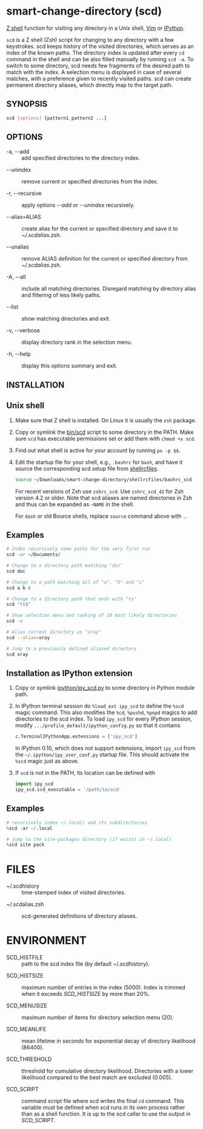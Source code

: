 # smart-change-directory (scd)

[Z shell](http://www.zsh.org/) function for visiting any directory in
a Unix shell, [Vim](http://www.vim.org/) or [IPython](http://ipython.org/).

`scd` is a Z shell (Zsh) script for changing to any directory with a few
keystrokes.  scd keeps history of the visited directories, which
serves as an index of the known paths.  The directory index is updated after
every `cd` command in the shell and can be also filled manually by running
`scd -a`.  To switch to some directory, scd needs few fragments of the
desired path to match with the index.  A selection menu is displayed in case
of several matches, with a preference given to recently visited paths.  scd
can create permanent directory aliases, which directly map to the target path.

## SYNOPSIS

```sh
scd [options] [pattern1 pattern2 ...]
```

## OPTIONS

<dl><dt>
-a, --add</dt><dd>
  add specified directories to the directory index.</dd><dt>

--unindex</dt><dd>
  remove current or specified directories from the index.</dd><dt>

-r, --recursive</dt><dd>
  apply options <em>--add</em> or <em>--unindex</em> recursively.</dd><dt>

--alias=ALIAS</dt><dd>
  create alias for the current or specified directory and save it to
  <em>~/.scdalias.zsh</em>.</dd><dt>

--unalias</dt><dd>
  remove ALIAS definition for the current or specified directory from
  <em>~/.scdalias.zsh</em>.</dd><dt>

-A, --all</dt><dd>
  include all matching directories.  Disregard matching by directory
  alias and filtering of less likely paths.</dd><dt>

--list</dt><dd>
  show matching directories and exit.</dd><dt>

-v, --verbose</dt><dd>
  display directory rank in the selection menu.</dd><dt>

-h, --help</dt><dd>
  display this options summary and exit.</dd>
</dl>


## INSTALLATION

## Unix shell

1.  Make sure that Z shell is installed.  On Linux it is usually the `zsh`
    package.

2.  Copy or symlink the [bin/scd](bin/scd) script to some
    directory in the PATH.  Make sure `scd` has executable permissions set or
    add them with `chmod +x scd`.

3.  Find out what shell is active for your account by running `ps -p $$`.

4.  Edit the startup file for your shell, e.g., `.bashrc` for `bash`,
    and have it source the corresponding scd setup file from
    [shellrcfiles](shellrcfiles).
    ```sh
    source ~/Downloads/smart-change-directory/shellrcfiles/bashrc_scd
    ```

    For recent versions of Zsh use `zshrc_scd`.  Use `zshrc_scd_42` for Zsh
    version 4.2 or older.  Note that scd aliases are named directories in Zsh
    and thus can be expanded as `~NAME` in the shell.

    For `dash` or old Bource shells, replace `source` command above with `.`.


## Examples

```sh
# Index recursively some paths for the very first run
scd -ar ~/Documents/

# Change to a directory path matching "doc"
scd doc

# Change to a path matching all of "a", "b" and "c"
scd a b c

# Change to a directory path that ends with "ts"
scd "ts$"

# Show selection menu and ranking of 20 most likely directories
scd -v

# Alias current directory as "xray"
scd --alias=xray

# Jump to a previously defined aliased directory
scd xray
```


## Installation as IPython extension

1. Copy or symlink [ipython/ipy_scd.py](ipython/ipy_scd.py)
   to some directory in Python module path.

2. In IPython terminal session do `%load_ext ipy_scd`
   to define the `%scd` magic command.  This also modifies the `%cd`,
   `%pushd`, `%popd` magics to add directories to the scd index.  To load
   `ipy_scd` for every IPython session, modify
   `.../profile_default/ipython_config.py` so that it contains
   ```Python
   c.TerminalIPythonApp.extensions = ['ipy_scd']
   ```

   In IPython 0.10, which does not support extensions, import `ipy_scd` from
   the `~/.ipython/ipy_user_conf.py` startup file.  This should activate the
   `%scd` magic just as above.

3. If `scd` is not in the PATH, its location can be defined with
   ```Python
   import ipy_scd
   ipy_scd.scd_executable = '/path/to/scd'

## Examples

```Python
# recursively index ~/.local/ and its subdirectories
%scd -ar ~/.local

# jump to the site-packages directory (if exists in ~/.local)
%scd site pack
```

# FILES

<dl><dt>
~/.scdhistory</dt><dd>
    time-stamped index of visited directories.</dd><dt>

~/.scdalias.zsh</dt><dd>
    scd-generated definitions of directory aliases.</dd>
</dl>

# ENVIRONMENT

<dl><dt>
SCD_HISTFILE</dt><dd>
    path to the scd index file (by default ~/.scdhistory).</dd><dt>

SCD_HISTSIZE</dt><dd>
    maximum number of entries in the index (5000).  Index is trimmed when it
    exceeds <em>SCD_HISTSIZE</em> by more than 20%.</dd><dt>

SCD_MENUSIZE</dt><dd>
    maximum number of items for directory selection menu (20).</dd><dt>

SCD_MEANLIFE</dt><dd>
    mean lifetime in seconds for exponential decay of directory
    likelihood (86400).</dd><dt>

SCD_THRESHOLD</dt><dd>
    threshold for cumulative directory likelihood.  Directories with
    a lower likelihood compared to the best match are excluded (0.005).
    </dd><dt>

SCD_SCRIPT</dt><dd>
    command script file where scd writes the final <code>cd</code>
    command.  This variable must be defined when scd runs in its own
    process rather than as a shell function.  It is up to the
    scd caller to use the output in <em>SCD_SCRIPT</em>.</dd>
</dl>
